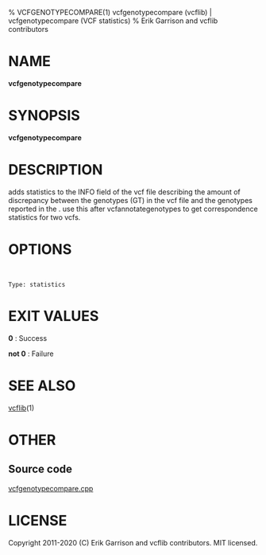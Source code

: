 % VCFGENOTYPECOMPARE(1) vcfgenotypecompare (vcflib) | vcfgenotypecompare (VCF statistics)
% Erik Garrison and vcflib contributors

# NAME

**vcfgenotypecompare**

# SYNOPSIS

**vcfgenotypecompare** <other-genotype-tag> <vcf file>

# DESCRIPTION

adds statistics to the INFO field of the vcf file describing the amount of discrepancy between the genotypes (GT) in the vcf file and the genotypes reported in the <other-genotype-tag>. use this after vcfannotategenotypes to get correspondence statistics for two vcfs.



# OPTIONS

```


Type: statistics

```





# EXIT VALUES

**0**
: Success

**not 0**
: Failure

# SEE ALSO



[vcflib](./vcflib.md)(1)



# OTHER

## Source code

[vcfgenotypecompare.cpp](https://github.com/vcflib/vcflib/blob/master/src/vcfgenotypecompare.cpp)

# LICENSE

Copyright 2011-2020 (C) Erik Garrison and vcflib contributors. MIT licensed.

<!--
  Created with ./scripts/bin2md.rb scripts/bin2md-template.erb
-->
